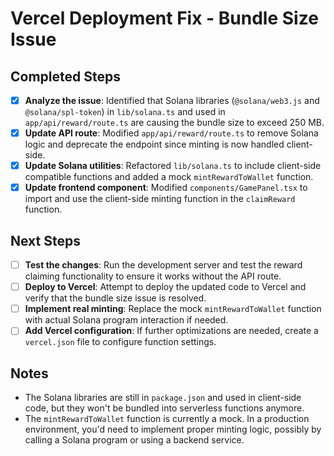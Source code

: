 # Vercel Deployment Fix - Bundle Size Issue

## Completed Steps

- [x] **Analyze the issue**: Identified that Solana libraries (`@solana/web3.js` and `@solana/spl-token`) in `lib/solana.ts` and used in `app/api/reward/route.ts` are causing the bundle size to exceed 250 MB.
- [x] **Update API route**: Modified `app/api/reward/route.ts` to remove Solana logic and deprecate the endpoint since minting is now handled client-side.
- [x] **Update Solana utilities**: Refactored `lib/solana.ts` to include client-side compatible functions and added a mock `mintRewardToWallet` function.
- [x] **Update frontend component**: Modified `components/GamePanel.tsx` to import and use the client-side minting function in the `claimReward` function.

## Next Steps

- [ ] **Test the changes**: Run the development server and test the reward claiming functionality to ensure it works without the API route.
- [ ] **Deploy to Vercel**: Attempt to deploy the updated code to Vercel and verify that the bundle size issue is resolved.
- [ ] **Implement real minting**: Replace the mock `mintRewardToWallet` function with actual Solana program interaction if needed.
- [ ] **Add Vercel configuration**: If further optimizations are needed, create a `vercel.json` file to configure function settings.

## Notes

- The Solana libraries are still in `package.json` and used in client-side code, but they won't be bundled into serverless functions anymore.
- The `mintRewardToWallet` function is currently a mock. In a production environment, you'd need to implement proper minting logic, possibly by calling a Solana program or using a backend service.
